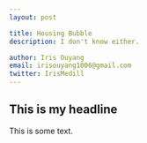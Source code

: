 ```yaml
---
layout: post

title: Housing Bubble 
description: I don't know either.

author: Iris Ouyang
email: irisouyang1006@gmail.com
twitter: IrisMedill
---
```


## This is my headline

This is some text.

<object width="420" height="315"
data="https://www.youtube.com/watch?v=g8_mWWApeB0">
</object>
